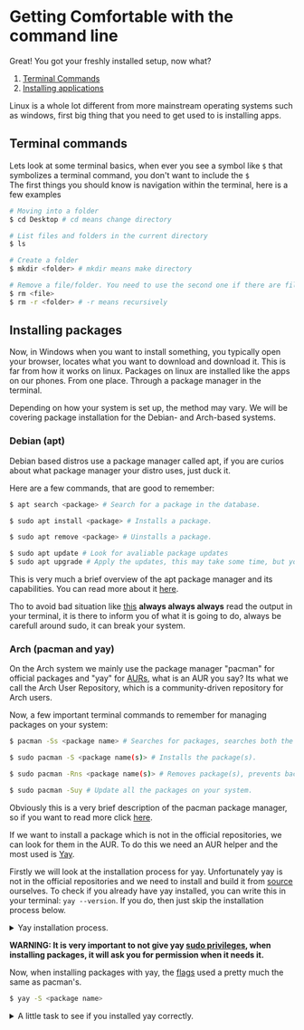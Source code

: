 # Getting Comfortable with the command line

Great! You got your freshly installed setup, now what?

1. [Terminal Commands](#terminal-commands)
2. [Installing applications](#installing-packages)

Linux is a whole lot different from more mainstream operating systems such as windows, first big thing that you need to get used to is installing apps.

## Terminal commands

Lets look at some terminal basics, when ever you see a symbol like `$` that symbolizes a terminal command, you don't want to include the `$`  
The first things you should know is navigation within the terminal, here is a few examples

```bash
# Moving into a folder
$ cd Desktop # cd means change directory

# List files and folders in the current directory
$ ls

# Create a folder
$ mkdir <folder> # mkdir means make directory

# Remove a file/folder. You need to use the second one if there are files in the folder
$ rm <file>
$ rm -r <folder> # -r means recursively 
```

## Installing packages

Now, in Windows when you want to install something, you typically open your browser, locates what you want to download and download it.
This is far from how it works on linux. Packages on linux are installed like the apps on our phones. From one place. Through a package manager in the terminal.

Depending on how your system is set up, the method may vary. We will be covering package installation for the Debian- and Arch-based systems.

### Debian (apt)

Debian based distros use a package manager called apt, if you are curios about what package manager your distro uses, just duck it.

Here are a few commands, that are good to remember:

```bash
$ apt search <package> # Search for a package in the database.
```

```bash
$ sudo apt install <package> # Installs a package.
```

```bash
$ sudo apt remove <package> # Uinstalls a package.
```

```bash
$ sudo apt update # Look for avaliable package updates
$ sudo apt upgrade # Apply the updates, this may take some time, but you can do other things meanwhile. 
```

This is very much a brief overview of the apt package manager and its capabilities. You can read more about it [here](https://www.linode.com/docs/guides/apt-package-manager/).

Tho to avoid bad situation like [this](https://youtu.be/0506yDSgU7M?t=631) **always always always** read the output in your terminal, it is there to inform you of what it is going to do, always be carefull around sudo, it can break your system.

### Arch (pacman and yay)

On the Arch system we mainly use the package manager "pacman" for official packages and "yay" for [AURs](https://wiki.archlinux.org/title/Arch_User_Repository), what is an AUR you say? Its what we call the Arch User Repository, which is a community-driven repository for Arch users.

Now, a few important terminal commands to remember for managing packages on your system:

```bash
$ pacman -Ss <package name> # Searches for packages, searches both the package name and description.
```

```bash
$ sudo pacman -S <package name(s)> # Installs the package(s).
```

```bash
$ sudo pacman -Rns <package name(s)> # Removes package(s), prevents backups no longer needed and dependencies.
```

```bash
$ sudo pacman -Suy # Update all the packages on your system.
```

Obviously this is a very brief description of the pacman package manager, so if you want to read more click [here](https://wiki.archlinux.org/title/Pacman).

If we want to install a package which is not in the official repositories, we can look for them in the AUR.
To do this we need an AUR helper and the most used is [Yay](https://github.com/Jguer/yay).

Firstly we will look at the installation process for yay. Unfortunately yay is not in the official repositories and we need to install and build it from [source](technical_terminologies.md) ourselves. To check if you already have yay installed, you can write this in your terminal: ``yay --version``. If you do, then just skip the installation process below.

<details closed="closed">
    <summary>Yay installation process.</summary>
    
```bash
# We need two packages to get started, git to download the project files and base-devel to compile.
# Base-devel contains tools required to build many packages.
$ sudo pacman -S git base-devel

# Now we can make a new folder, enter it and clone the files
$ git clone https://aur.archlinux.org/yay.git
$ cd yay

$ makepkg -si # [Compiles](technical_terminologies.md) the files.

# And now that we finished the install, we can remove the installation files again.
$ cd ..
$ rm -rf yay
```

And thats how we successfully can install yay.

</details>

**WARNING: It is very important to not give yay [sudo privileges](technical_terminologies.md), when installing packages, it will ask you for permission when it needs it.**

Now, when installing packages with yay, the [flags](technical_terminologies.md) used a pretty much the same as pacman's.

```bash
$ yay -S <package name>
```

<details closed="closed">
  <summary>A little task to see if you installed yay correctly.</summary>

  <p>We want to make sure that we have yay correctly installed before starting.</p>

  ```bash
  $ yay -S asciiquarium-git # A small fun ascii art aquarium.
  $ asciiquarium # Runs the program and press q to quit.
  ```

</details>
 

